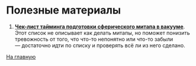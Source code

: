 # Полезные материалы

1. [**Чек-лист тайминга подготовки сферического митапа в вакууме**](https://github.com/RndTechCommunity/NotFound/blob/main/Articles/MeetupChecklist/README.md). Этот список не описывает как делать митапы, но поможет понизить тревожность от того, что что-то непонятно или что-то забыли — достаточно идти по списку и проверять всё ли из него сделано.

[На главную](https://github.com/RndTechCommunity/NotFound/)